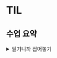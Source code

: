 # TIL

## 수업 요약

<details>
<summary>필기니까 접어놓기</summary>

<!-- summary 아래 한칸 공백 두어야함 -->
## 프로그래밍 패러다임

### Procedural Programming 절차 지향 프로그래밍

- 프로그램을 함수와 절차 중심으로 작성, 데이터를 함수에 전달하며 순차적으로 처리
  
- 변수와 함수를 별개로 다루는 경우
  
  ```python
  name = 'Alice'
  age = 25
  def introduce(name, age):
      print(f'안녕하세요, {name}입니다. 나이는 {age}살입니다.')
  introduce(name, age)
  ```
- 특징 : 복잡성이 크고 유지보수에 문제가 있다  
  ![image](https://github.com/user-attachments/assets/9e8a7bea-f45b-44a7-9a72-0a357c2fd70c)  

### Object Oriented Programming 객체 지향 프로그래밍

- 데이터와 함수를 하나의 단위(객체)로 묶어 관리. 이를 조합하고 재활용하는 방식으로 구성
  
- 객체 안에 변수와 이와 관련된 기능(메서드) 포함
  ```python
  class Person:
    def __init__(self, name, age):
        self.name = name
        self.age = age

    def introduce(self):
        print(f'안녕하세요, {self.name}입니다. 나이는 {self.age}살입니다.')


  alice = Person('Alice', 25)
  alice.introduce()
  ```

- 특징 : 데이터와 그걸 처리하는 함수를 하나의 단위로 묶어서 관리  
  
  ![image](https://github.com/user-attachments/assets/f1f361ed-8085-49d9-8b5f-c51a7900cdc3)



</details>



